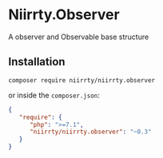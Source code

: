 # Niirrty.Observer

A observer and Observable base structure

## Installation

```
composer require niirrty/niirrty.observer
```

or inside the `composer.json`:

```json
{
   "require": {
      "php": ">=7.1",
      "niirrty/niirrty.observer": "~0.3"
   }
}
```


